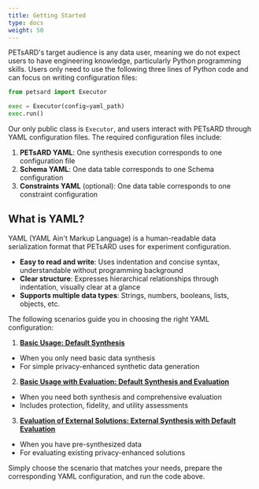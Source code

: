 ```yaml
---
title: Getting Started
type: docs
weight: 50
---
```



PETsARD's target audience is any data user, meaning we do not expect users to have engineering knowledge, particularly Python programming skills. Users only need to use the following three lines of Python code and can focus on writing configuration files:

```python
from petsard import Executor

exec = Executor(config=yaml_path)
exec.run()
```

Our only public class is `Executor`, and users interact with PETsARD through YAML configuration files. The required configuration files include:

1. **PETsARD YAML**: One synthesis execution corresponds to one configuration file
2. **Schema YAML**: One data table corresponds to one Schema configuration
3. **Constraints YAML** (optional): One data table corresponds to one constraint configuration

## What is YAML?

YAML (YAML Ain't Markup Language) is a human-readable data serialization format that PETsARD uses for experiment configuration.

- **Easy to read and write**: Uses indentation and concise syntax, understandable without programming background
- **Clear structure**: Expresses hierarchical relationships through indentation, visually clear at a glance
- **Supports multiple data types**: Strings, numbers, booleans, lists, objects, etc.

The following scenarios guide you in choosing the right YAML configuration:

1. **[Basic Usage: Default Synthesis](default-synthesis)**

  - When you only need basic data synthesis
  - For simple privacy-enhanced synthetic data generation

2. **[Basic Usage with Evaluation: Default Synthesis and Evaluation](default-synthesis-default-evaluation)**

  - When you need both synthesis and comprehensive evaluation
  - Includes protection, fidelity, and utility assessments

3. **[Evaluation of External Solutions: External Synthesis with Default Evaluation](external-synthesis-default-evaluation)**

  - When you have pre-synthesized data
  - For evaluating existing privacy-enhanced solutions

Simply choose the scenario that matches your needs, prepare the corresponding YAML configuration, and run the code above.